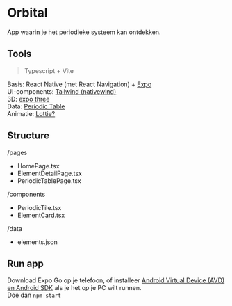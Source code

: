 # Orbital
App waarin je het periodieke systeem kan ontdekken.

## Tools
> Typescript + Vite

Basis: React Native (met React Navigation) + [Expo](https://expo.dev/)<br>
UI-components: [Tailwind (nativewind)](https://www.nativewind.dev/)<br>
3D: [expo three](https://github.com/expo/expo-three)<br>
Data: [Periodic Table](https://github.com/Bowserinator/Periodic-Table-JSON)<br>
Animatie: [Lottie?](https://lottiefiles.com/)<br>


## Structure
/pages
  - HomePage.tsx
  - ElementDetailPage.tsx
  - PeriodicTablePage.tsx

/components
  - PeriodicTile.tsx
  - ElementCard.tsx

/data
  - elements.json


## Run app
Download Expo Go op je telefoon, of installeer [Android Virtual Device (AVD) en Android SDK](https://developer.android.com/studio) als je het op je PC wilt runnen.<br>
Doe dan ```npm start```